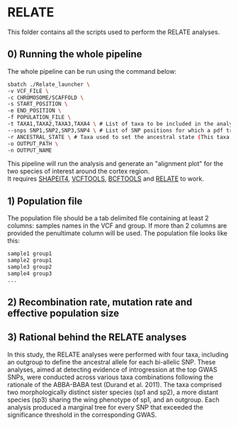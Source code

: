 # RELATE

This folder contains all the scripts used to perform the RELATE analyses.

## 0) Running the whole pipeline

The whole pipeline can be run using the command below: 

``` bash
sbatch ./Relate_launcher \
-v VCF_FILE \
-c CHROMOSOME/SCAFFOLD \
-s START_POSITION \ 
-e END_POSITION \ 
-f POPULATION_FILE \
-t TAXA1,TAXA2,TAXA3,TAXA4 \ # List of taxa to be included in the analysis (separated by a comma)
--snps SNP1,SNP2,SNP3,SNP4 \ # List of SNP positions for which a pdf tree will be generated (separated by a comma)
-r ANCESTRAL_STATE \ # Taxa used to set the ancestral state (This taxa should also be included in the -t flag)
-o OUTPUT_PATH \
-n OUTPUT_NAME
```
This pipeline will run the analysis and generate an "alignment plot" for the two species of interest around the cortex region.  
It requires  [SHAPEIT4](https://odelaneau.github.io/shapeit4/), [VCFTOOLS](https://vcftools.github.io), [BCFTOOLS](https://samtools.github.io/bcftools/) and [RELATE](https://myersgroup.github.io/relate/) to work. 

## 1) Population file

The population file should be a tab delimited file containing at least 2 columns: samples names in the VCF and group. If more than 2 columns are provided the penultimate column will be used. The population file looks like this:

``` bash
sample1	group1
sample2 group1
sample3	group2
sample4	group3
...

```

## 2) Recombination rate, mutation rate and effective population size

## 3) Rational behind the RELATE analyses

In this study, the RELATE analyses were performed with four taxa, including an outgroup to define the ancestral allele for each bi-allelic SNP. These analyses, aimed at detecting evidence of introgression at the top GWAS SNPs, were conducted across various taxa combinations following the rationale of the ABBA-BABA test (Durand et al. 2011). The taxa comprised two morphologically distinct sister species (sp1 and sp2), a more distant species (sp3) sharing the wing phenotype of sp1, and an outgroup. Each analysis produced a marginal tree for every SNP that exceeded the significance threshold in the corresponding GWAS.







